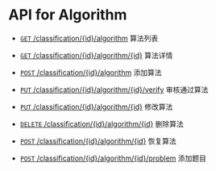 # API for Algorithm

- [`GET` /classification/{id}/algorithm](./list.md "doc of get algorithm list api") 算法列表

- [`GET` /classification/{id}/algorithm/{id}](./detail.md "doc of algorithm detail api") 算法详情

- [`POST` /classification/{id}/algorithm](./add.md "doc of add algorithm api") 添加算法

- [`PUT` /classification/{id}/algorithm/{id}/verify](./verify.md "doc of verify algorithm api") 审核通过算法

- [`PUT` /classification/{id}/algorithm/{id}](./change.md "doc of change algorithm api") 修改算法

- [`DELETE` /classification/{id}/algorithm/{id}](./delete.md) 删除算法

- [`POST` /classification/{id}/algorithm/{id}](./restore.md) 恢复算法

- [`POST` /classification/{id}/algorithm/{id}/problem](./addProblem.md) 添加题目